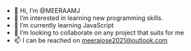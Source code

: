 - 👋 Hi, I’m @MEERAAMJ
- 👀 I’m interested in learning new programming skills.
- 🌱 I’m currently learning JavaScript
- 💞️ I’m looking to collaborate on any project that suits for me
- 📫 I can be reached on meerajose2021@outlook.com

<!---
MEERAAMJ/MEERAAMJ is a ✨ special ✨ repository because its `README.md` (this file) appears on your GitHub profile.
You can click the Preview link to take a look at your changes.
--->
